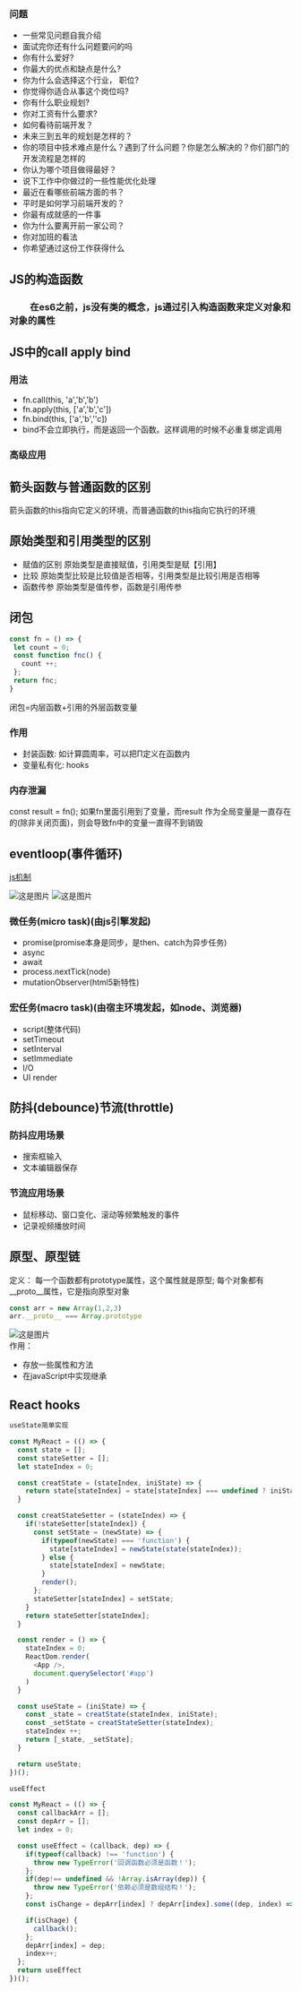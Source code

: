 ### 问题
 - ⼀些常见问题自我介绍
- 面试完你还有什么问题要问的吗
- 你有什么爱好?
- 你最大的优点和缺点是什么?
- 你为什么会选择这个⾏业， 职位?
- 你觉得你适合从事这个岗位吗?
- 你有什么职业规划?
- 你对⼯资有什么要求?
- 如何看待前端开发？
- 未来三到五年的规划是怎样的？
- 你的项目中技术难点是什么？遇到了什么问题？你是怎么解决的？你们部门的开发流程是怎样的
- 你认为哪个项目做得最好？
- 说下⼯作中你做过的⼀些性能优化处理
- 最近在看哪些前端方面的书？
- 平时是如何学习前端开发的？
- 你最有成就感的⼀件事
- 你为什么要离开前⼀家公司？
- 你对加班的看法
- 你希望通过这份⼯作获得什么

## JS的构造函数
### &emsp;&emsp; 在es6之前，js没有类的概念，js通过引入构造函数来定义对象和对象的属性

## JS中的call apply bind
### 用法
- fn.call(this, 'a','b','b')
- fn.apply(this, ['a','b','c'])
- fn.bind(this, ['a','b',''c])
- bind不会立即执行，而是返回一个函数。这样调用的时候不必重复绑定调用

### 高级应用

## 箭头函数与普通函数的区别
 箭头函数的this指向它定义的环境，而普通函数的this指向它执行的环境

 ## 原始类型和引用类型的区别
 - 赋值的区别 原始类型是直接赋值，引用类型是赋【引用】
 - 比较 原始类型比较是比较值是否相等，引用类型是比较引用是否相等
 - 函数传参 原始类型是值传参，函数是引用传参

 ## 闭包
 ```js
 const fn = () => {
  let count = 0;
  const function fnc() {
    count ++;
  };
  return fnc;
 }
```
  闭包=内层函数+引用的外层函数变量
  ### 作用
  - 封装函数: 如计算圆周率，可以把Π定义在函数内
  - 变量私有化: hooks
  ### 内存泄漏
  const result = fn();
  如果fn里面引用到了变量，而result 作为全局变量是一直存在的(除非关闭页面)，则会导致fn中的变量一直得不到销毁

  ## eventloop(事件循环)
  
   [js机制](https://juejin.cn/post/7002037475874963493)  

   ![这是图片](./public/img/elDis.png)
   ![这是图片](./public/img/eventloop.png)  
   ### 微任务(micro task)(由js引擎发起)
- promise(promise本身是同步，是then、catch为异步任务)
- async
- await
- process.nextTick(node)
- mutationObserver(html5新特性)  
### 宏任务(macro task)(由宿主环境发起，如node、浏览器)
- script(整体代码)
- setTimeout
- setInterval
- setImmediate
- I/O
- UI render

## 防抖(debounce)节流(throttle)
### 防抖应用场景
   - 搜索框输入
   - 文本编辑器保存
### 节流应用场景
   - 鼠标移动、窗口变化、滚动等频繁触发的事件
   - 记录视频播放时间


## 原型、原型链
定义： 每一个函数都有prototype属性，这个属性就是原型; 每个对象都有__proto__属性，它是指向原型对象
```js
const arr = new Array(1,2,3)
arr.__proto__ === Array.prototype
```
 ![这是图片](./public/img/yuanxin.png)  
作用： 
- 存放一些属性和方法
- 在javaScript中实现继承

## React hooks

```js
useState简单实现

const MyReact = (() => {
  const state = [];
  const stateSetter = [];
  let stateIndex = 0;

  const creatState = (stateIndex, iniState) => {
    return state[stateIndex] = state[stateIndex] === undefined ? iniState : state[stateIndex];
  }

  const creatStateSetter = (stateIndex) => {
    if(!stateSetter[stateIndex]) {
      const setState = (newState) => {
        if(typeof(newState) === 'function') {
          state[stateIndex] = newState(state(stateIndex));
        } else {
          state[stateIndex] = newState;
        }
        render();
      };
      stateSetter[stateIndex] = setState;
    }
    return stateSetter[stateIndex];
  }

  const render = () => {
    stateIndex = 0;
    ReactDom.render(
      <App />,
      document.querySelector('#app')
    )
  }

  const useState = (iniState) => {
    const _state = creatState(stateIndex, iniState);
    const _setState = creatStateSetter(stateIndex);
    stateIndex ++;
    return [_state, _setState];
  }

  return useState;
})();

useEffect

const MyReact = (() => {
  const callbackArr = [];
  const depArr = [];
  let index = 0;

  const useEffect = (callback, dep) => {
    if(typeof(callback) !== 'function') {
      throw new TypeError('回调函数必须是函数！');
    };
    if(dep!== undefined && !Array.isArray(dep)) {
      throw new TypeError('依赖必须是数组结构！');
    };
    const isChange = depArr[index] ? depArr[index].some((dep, index) => dep !== dep[index]) : true;

    if(isChage) {
      callback();
    };
    depArr[index] = dep;
    index++;
  };
  return useEffect
})();
```
